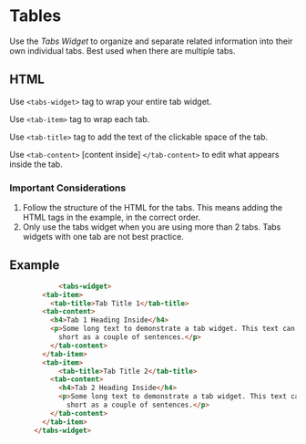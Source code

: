 # Tables

Use the *Tabs Widget* to organize and separate related information into their own individual tabs. Best used when there are multiple tabs.

## HTML

Use `<tabs-widget>` tag to wrap your entire tab widget. 

Use `<tab-item>` tag to wrap each tab.

Use `<tab-title>` tag to add the text of the clickable space of the tab.

Use `<tab-content>` [content inside] `</tab-content>` to edit what appears inside the tab.


### Important Considerations

1. Follow the structure of the HTML for the tabs. This means adding the HTML tags in the example, in the correct order. 
2. Only use the tabs widget when you are using more than 2 tabs. Tabs widgets with one tab are not best practice.

## Example

```html
            <tabs-widget>
        <tab-item>
          <tab-title>Tab Title 1</tab-title>
        <tab-content>
          <h4>Tab 1 Heading Inside</h4>
          <p>Some long text to demonstrate a tab widget. This text can be something as long as multiple paragraphs or as
            short as a couple of sentences.</p>
          </tab-content>
        </tab-item>
        <tab-item>        
            <tab-title>Tab Title 2</tab-title>
          <tab-content>
            <h4>Tab 2 Heading Inside</h4>
            <p>Some long text to demonstrate a tab widget. This text can be something as long as multiple paragraphs or as
              short as a couple of sentences.</p>
          </tab-content>
        </tab-item>
      </tabs-widget>
```